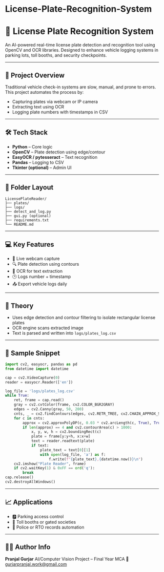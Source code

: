 # License-Plate-Recognition-System
# 🚗 License Plate Recognition System

An AI-powered real-time license plate detection and recognition tool using OpenCV and OCR libraries. Designed to enhance vehicle logging systems in parking lots, toll booths, and security checkpoints.

---

## 📌 Project Overview

Traditional vehicle check-in systems are slow, manual, and prone to errors. This project automates the process by:

* Capturing plates via webcam or IP camera
* Extracting text using OCR
* Logging plate numbers with timestamps in CSV

---

## 🛠️ Tech Stack

* **Python** – Core logic
* **OpenCV** – Plate detection using edge/contour
* **EasyOCR / pytesseract** – Text recognition
* **Pandas** – Logging to CSV
* **Tkinter (optional)** – Admin UI

---

## 📁 Folder Layout

```
LicensePlateReader/
├── plates/
├── logs/
├── detect_and_log.py
├── gui.py (optional)
├── requirements.txt
└── README.md
```

---

## 💻 Key Features

* 📸 Live webcam capture
* 🔍 Plate detection using contours
* 🧾 OCR for text extraction
* 🕒 Logs number + timestamp
* 📤 Export vehicle logs daily

---

## 🧠 Theory

* Uses edge detection and contour filtering to isolate rectangular license plates
* OCR engine scans extracted image
* Text is parsed and written into `logs/plates_log.csv`

---

## 🔣 Sample Snippet

```python
import cv2, easyocr, pandas as pd
from datetime import datetime

cap = cv2.VideoCapture(0)
reader = easyocr.Reader(['en'])

log_file = 'logs/plates_log.csv'
while True:
    ret, frame = cap.read()
    gray = cv2.cvtColor(frame, cv2.COLOR_BGR2GRAY)
    edges = cv2.Canny(gray, 50, 200)
    cnts, _ = cv2.findContours(edges, cv2.RETR_TREE, cv2.CHAIN_APPROX_SIMPLE)
    for c in cnts:
        approx = cv2.approxPolyDP(c, 0.03 * cv2.arcLength(c, True), True)
        if len(approx) == 4 and cv2.contourArea(c) > 1000:
            x, y, w, h = cv2.boundingRect(c)
            plate = frame[y:y+h, x:x+w]
            text = reader.readtext(plate)
            if text:
                plate_text = text[0][1]
                with open(log_file, 'a') as f:
                    f.write(f"{plate_text},{datetime.now()}\n")
    cv2.imshow("Plate Reader", frame)
    if cv2.waitKey(1) & 0xFF == ord('q'):
        break
cap.release()
cv2.destroyAllWindows()
```

---

## 📈 Applications

* 🅿️ Parking access control
* 🚧 Toll booths or gated societies
* 🚓 Police or RTO records automation

---

## 👨‍💻 Author Info

**Pranjal Gurjar**
AI/Computer Vision Project – Final Year MCA
📧 [gurjarpranjal.work@gmail.com](mailto:gurjarpranjal.work@gmail.com)
